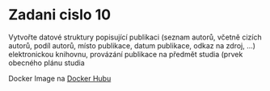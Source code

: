 # Zadani cislo 10 
Vytvořte datové struktury popisující publikaci (seznam autorů, včetně cizích autorů, podíl autorů, místo publikace, datum publikace, odkaz na zdroj, …) elektronickou knihovnu, provázání publikace na předmět studia (prvek obecného plánu studia

Docker Image na [Docker Hubu]("https://hub.docker.com/repository/docker/jamiepen/gql_publication/general")
